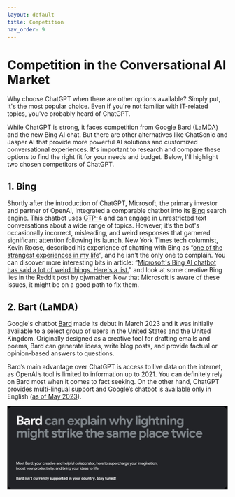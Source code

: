 ```yaml
---
layout: default
title: Competition
nav_order: 9
---
```


# Competition in the Conversational AI Market

Why choose ChatGPT when there are other options available? Simply put, it's the most popular choice. Even if you're not familiar with IT-related topics, you've probably heard of ChatGPT.

While ChatGPT is strong, it faces competition from Google Bard (LaMDA) and the new Bing AI chat. But there are other alternatives like ChatSonic and Jasper AI that provide more powerful AI solutions and customized conversational experiences. It's important to research and compare these options to find the right fit for your needs and budget. Below, I'll highlight two chosen competitors of ChatGPT.

## 1. Bing

Shortly after the introduction of ChatGPT, Microsoft, the primary investor and partner of OpenAI, integrated a comparable chatbot into its [Bing](https://www.bing.com/new) search engine. This chatbot uses [GTP-4](https://www.zdnet.com/article/how-to-use-the-new-bing-and-how-its-different-from-chatgpt/) and can engage in unrestricted text conversations about a wide range of topics. However, it’s the bot's occasionally incorrect, misleading, and weird responses that garnered significant attention following its launch. New York Times tech columnist, Kevin Roose, described his experience of chatting with Bing as “[one of the strangest experiences in my life](https://twitter.com/kevinroose/status/1626216340955758594?ref_src=twsrc%5Etfw%7Ctwcamp%5Etweetembed%7Ctwterm%5E1626217233134526468%7Ctwgr%5Ea6ec04c53b00d357e34ba2de842afffbc74d59e7%7Ctwcon%5Es2_&ref_url=https%3A%2F%2Fmashable.com%2Farticle%2Fmicrosoft-bing-ai-chatbot-weird-scary-responses)”, and he isn't the only one to complain. You can discover more interesting bits in article: “[Microsoft's Bing AI chatbot has said a lot of weird things. Here's a list.](https://mashable.com/article/microsoft-bing-ai-chatbot-weird-scary-responses)” and look at some creative Bing lies in the Reddit post by ojwmather. Now that Microsoft is aware of these issues, it might be on a good path to fix them.

## 2. Bart (LaMDA)

Google's chatbot [Bard](https://bard.google.com/?hl=en) made its debut in March 2023 and it was initially available to a select group of users in the United States and the United Kingdom. Originally designed as a creative tool for drafting emails and poems, Bard can generate ideas, write blog posts, and provide factual or opinion-based answers to questions.

Bard’s main advantage over ChatGPT is access to live data on the internet, as OpenAI’s tool is limited to information up to 2021. You can definitely rely on Bard most when it comes to fact seeking. On the other hand, ChatGPT provides multi-lingual support and Google’s chatbot is available only in English ([as of May 2023](https://meetanshi.com/blog/chatgpt-vs-bard-vs-bing/)).

![View on Bard main page from Poland as of May 2023](../Images/Bard.png)
